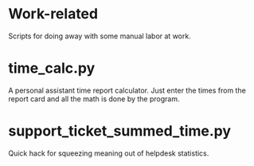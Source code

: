 # Work-related

Scripts for doing away with some manual labor at work.

# time_calc.py
A personal assistant time report calculator. Just enter the times from the report card and all the math is done by the program.

# support_ticket_summed_time.py
Quick hack for squeezing meaning out of helpdesk statistics.
